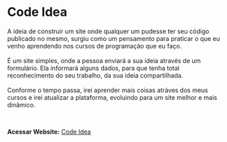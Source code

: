 # Code Idea
<p>A ideia de construir um site onde qualquer um pudesse ter seu código publicado no mesmo, surgiu como um pensamento para praticar o que eu venho aprendendo nos cursos de programação que eu faço.
<br><br>
É um site simples, onde a pessoa enviará a sua ideia através de um formulário. Ela informará alguns dados, para que tenha total reconhecimento do seu trabalho, da sua ideia compartilhada.
<br><br>
Conforme o tempo passa, irei aprender mais coisas atráves dos meus cursos e irei atualizar a plataforma, evoluindo para um site melhor e mais dinâmico.</p>
<br>
<p>
  <b>Acessar Website:</b> 
  <a href="www.codeidea.ml" target="_blank">Code Idea</a>
</p>

